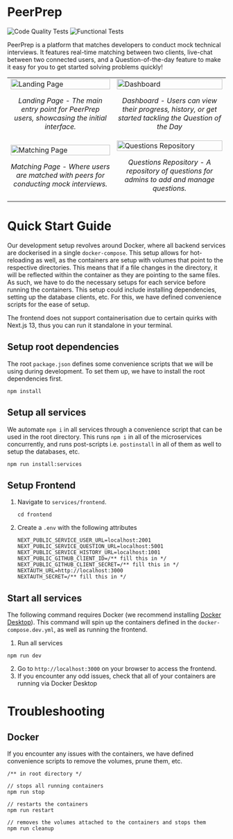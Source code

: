 # PeerPrep
![Code Quality Tests](https://github.com/CS3219-AY2324S1/ay2324s1-assignment-6-g38/actions/workflows/lint.yml/badge.svg)
![Functional Tests](https://github.com/CS3219-AY2324S1/ay2324s1-assignment-6-g38/actions/workflows/test.yml/badge.svg)

PeerPrep is a platform that matches developers to conduct mock technical interviews. It features real-time matching between two clients, live-chat between two connected users, and a Question-of-the-day feature to make it easy for you to get started solving problems quickly!

<table>
  <tr>
    <td>
      <img src="https://github.com/sbhbenjamin/PeerPrep/assets/34487322/e7a5073c-e134-4cbd-8d43-06de0a948cf3" alt="Landing Page" width="100%">
      <p align="center"><i>Landing Page - The main entry point for PeerPrep users, showcasing the initial interface.</i></p>
    </td>
    <td>
      <img src="https://github.com/sbhbenjamin/PeerPrep/assets/34487322/2a3d6f1f-e750-427d-9c3d-f213586e8ca6" alt="Dashboard" width="100%">
      <p align="center"><i>Dashboard - Users can view their progress, history, or get started tackling the Question of the Day</i></p>
    </td>
  </tr>
  <tr>
    <td>
      <img src="https://github.com/sbhbenjamin/PeerPrep/assets/34487322/cb630abe-f6bc-47dc-87cd-222c58c251d7" alt="Matching Page" width="100%">
      <p align="center"><i>Matching Page - Where users are matched with peers for conducting mock interviews.</i></p>
    </td>
    <td>
      <img src="https://github.com/sbhbenjamin/PeerPrep/assets/34487322/e98b2bb4-d196-4b1e-8705-a7d7bf9877a6" alt="Questions Repository" width="100%">
      <p align="center"><i>Questions Repository - A repository of questions for admins to add and manage questions.</i></p>
    </td>
  </tr>
</table>



# Quick Start Guide
Our development setup revolves around Docker, where all backend services are dockerised in a single `docker-compose`. This setup allows for hot-reloading as well, as the containers are setup with volumes that point to the respective directories. This means that if a file changes in the directory, it will be reflected within the container as they are pointing to the same files. As such, we have to do the necessary setups for each service before running the containers. This setup could include installing dependencies, setting up the database clients, etc. For this, we have defined convenience scripts for the ease of setup.

The frontend does not support containerisation due to certain quirks with Next.js 13, thus you can run it standalone in your terminal.

## Setup root dependencies
The root `package.json` defines some convenience scripts that we will be using during development. To set them up, we have to install the root dependencies first.
```
npm install
```

## Setup all services
We automate `npm i` in all services through a convenience script that can be used in the root directory. This runs `npm i` in all of the microservices concurrently, and runs post-scripts i.e. `postinstall` in all of them as well to setup the databases, etc.
```
npm run install:services
```

## Setup Frontend
1. Navigate to `services/frontend`.
   
   ```
   cd frontend
   ```
2. Create a `.env` with the following attributes
    ```
   NEXT_PUBLIC_SERVICE_USER_URL=localhost:2001
   NEXT_PUBLIC_SERVICE_QUESTION_URL=localhost:5001
   NEXT_PUBLIC_SERVICE_HISTORY_URL=localhost:1001
   NEXT_PUBLIC_GITHUB_ClIENT_ID=/** fill this in */
   NEXT_PUBLIC_GITHUB_CLIENT_SECRET=/** fill this in */
   NEXTAUTH_URL=http://localhost:3000
   NEXTAUTH_SECRET=/** fill this in */
    ```

## Start all services
The following command requires Docker (we recommend installing [Docker Desktop](https://www.docker.com/products/docker-desktop/)). This command will spin up the containers defined in the `docker-compose.dev.yml`, as well as running the frontend.
1. Run all services
```
npm run dev
```
2. Go to `http://localhost:3000` on your browser to access the frontend.
3. If you encounter any odd issues, check that all of your containers are running via Docker Desktop

# Troubleshooting
## Docker
If you encounter any issues with the containers, we have defined convenience scripts to remove the volumes, prune them, etc.
```
/** in root directory */

// stops all running containers
npm run stop

// restarts the containers
npm run restart

// removes the volumes attached to the containers and stops them
npm run cleanup
```
